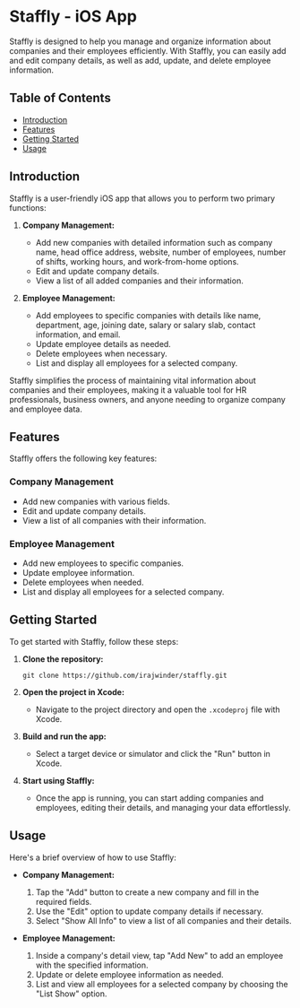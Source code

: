 # Staffly - iOS App

Staffly is designed to help you manage and organize information about companies and their employees efficiently. With Staffly, you can easily add and edit company details, as well as add, update, and delete employee information. 

## Table of Contents

- [Introduction](#introduction)
- [Features](#features)
- [Getting Started](#getting-started)
- [Usage](#usage)

## Introduction

Staffly is a user-friendly iOS app that allows you to perform two primary functions:

1. **Company Management:**
   - Add new companies with detailed information such as company name, head office address, website, number of employees, number of shifts, working hours, and work-from-home options.
   - Edit and update company details.
   - View a list of all added companies and their information.

2. **Employee Management:**
   - Add employees to specific companies with details like name, department, age, joining date, salary or salary slab, contact information, and email.
   - Update employee details as needed.
   - Delete employees when necessary.
   - List and display all employees for a selected company.

Staffly simplifies the process of maintaining vital information about companies and their employees, making it a valuable tool for HR professionals, business owners, and anyone needing to organize company and employee data.

## Features

Staffly offers the following key features:

### Company Management

- Add new companies with various fields.
- Edit and update company details.
- View a list of all companies with their information.

### Employee Management

- Add new employees to specific companies.
- Update employee information.
- Delete employees when needed.
- List and display all employees for a selected company.

## Getting Started

To get started with Staffly, follow these steps:

1. **Clone the repository:**
   ```
   git clone https://github.com/irajwinder/staffly.git
   ```

2. **Open the project in Xcode:**
   - Navigate to the project directory and open the `.xcodeproj` file with Xcode.

3. **Build and run the app:**
   - Select a target device or simulator and click the "Run" button in Xcode.

4. **Start using Staffly:**
   - Once the app is running, you can start adding companies and employees, editing their details, and managing your data effortlessly.

## Usage

Here's a brief overview of how to use Staffly:

- **Company Management:**
   1. Tap the "Add" button to create a new company and fill in the required fields.
   2. Use the "Edit" option to update company details if necessary.
   3. Select "Show All Info" to view a list of all companies and their details.

- **Employee Management:**
   1. Inside a company's detail view, tap "Add New" to add an employee with the specified information.
   2. Update or delete employee information as needed.
   3. List and view all employees for a selected company by choosing the "List Show" option.
